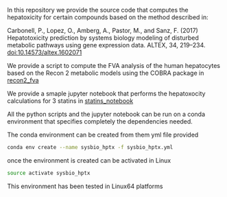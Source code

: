 In this repository we provide the source code that computes the hepatoxicity for certain compounds based on the method described in:

Carbonell, P., Lopez, O., Amberg, A., Pastor, M., and Sanz, F. (2017) Hepatotoxicity prediction by systems biology modeling of disturbed metabolic pathways using gene expression data. ALTEX, 34, 219–234. [doi:10.14573/altex.1602071](https://doi.org/10.14573/altex.1602071)


We provide a script to compute the FVA analysis of the human hepatocytes based on the Recon 2 metabolic models using the COBRA package in [recon2_fva](recon2_fva)

We provide a smaple jupyter notebook that performs the hepatoxocity calculations for 3 statins in [statins_notebook](notebook)

All the python scripts and the jupyter notebook can be run on a conda environment that specifies completely the dependencies needed.

The conda environment can be created from them yml file provided

```bash
conda env create --name sysbio_hptx -f sysbio_hptx.yml
```
once the environment is created can be activated in Linux

```bash
source activate sysbio_hptx
```

This environment has been tested in Linux64 platforms
